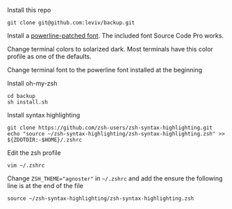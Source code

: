 Install this repo
```
git clone git@github.com:leviv/backup.git
```

Install a [powerline-patched font](https://github.com/powerline/fonts). The included font Source Code Pro works.

Change terminal colors to solarized dark. Most terminals have this color profile as one of the defaults.

Change terminal font to the powerline font installed at the beginning


Install oh-my-zsh
```
cd backup
sh install.sh
```

Install syntax highlighting
```
git clone https://github.com/zsh-users/zsh-syntax-highlighting.git
echo "source ~/zsh-syntax-highlighting/zsh-syntax-highlighting.zsh" >> ${ZDOTDIR:-$HOME}/.zshrc
```

Edit the zsh profile
```
vim ~/.zshrc
```

Change `ZSH_THEME="agnoster"` in `~/.zshrc` and add the ensure the following line is at the end of the file
```
source ~/zsh-syntax-highlighting/zsh-syntax-highlighting.zsh
```
